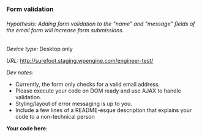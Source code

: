 ### Form validation
###### Hypothesis: Adding form validation to the "name" and "message" fields of the email form will increase form submissions.
*Device type:* Desktop only  

*URL:* http://surefoot.staging.wpengine.com/engineer-test/  

*Dev notes:*
- Currently, the form only checks for a valid email address. 
- Please execute your code on DOM ready and use AJAX to handle validation.
- Styling/layout of error messaging is up to you.
- Include a few lines of a README-esque description that explains your code to a non-technical person

**Your code here:**


